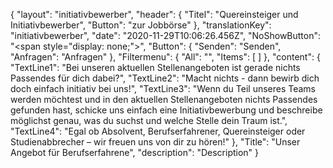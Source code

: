 {
"layout": "initiativbewerber",
  "header": {
    "Titel": "Quereinsteiger und Initiativbewerber",
    "Button": "zur Jobbörse"
  },
  "translationKey": "initiativbewerber",
  "date": "2020-11-29T10:06:26.456Z",
  "NoShowButton": "<span style=\"display: none;\">",
  "Button": {
    "Senden": "Senden",
    "Anfragen": "Anfragen"
  },
  "Filtermenu": {
    "All": "",
    "Items": [
    ]
  },
  "content": {
    "TextLine1": "Bei unseren aktuellen Stellenangeboten ist gerade nichts Passendes für dich dabei?",
    "TextLine2": "Macht nichts - dann bewirb dich doch einfach initiativ bei uns!",
    "TextLine3": "Wenn du Teil unseres Teams werden möchtest und in den aktuellen Stellenangeboten nichts Passendes gefunden hast, schicke uns einfach eine Initiativbewerbung und beschreibe möglichst genau, was du suchst und welche Stelle dein Traum ist.",
    "TextLine4": "Egal ob Absolvent, Berufserfahrener, Quereinsteiger oder Studienabbrecher – wir freuen uns von dir zu hören!"
  },
  "Title": "Unser Angebot für Berufserfahrene",
  "description": "Description"
}